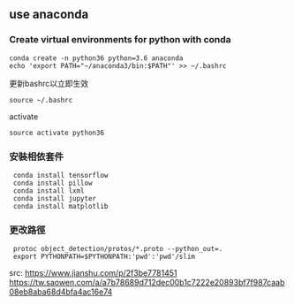 

## use anaconda
### Create virtual environments for python with conda
```
conda create -n python36 python=3.6 anaconda   
echo 'export PATH="~/anaconda3/bin:$PATH"' >> ~/.bashrc   
```
更新bashrc以立即生效   
```
source ~/.bashrc   
```
activate   
```
source activate python36
```
### 安裝相依套件
```
 conda install tensorflow
 conda install pillow   
 conda install lxml   
 conda install jupyter   
 conda install matplotlib   
```
### 更改路徑
```
 protoc object_detection/protos/*.proto --python_out=.   
 export PYTHONPATH=$PYTHONPATH:'pwd':'pwd'/slim 
```

src:
https://www.jianshu.com/p/2f3be7781451
https://tw.saowen.com/a/a7b78689d712dec00b1c7222e20893bf7f987caab08eb8aba68d4bfa4ac16e74
